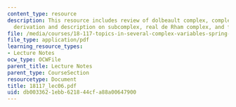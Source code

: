 ```yaml
---
content_type: resource
description: This resource includes review of dolbeault complex, complete numerical
  derivation and description on subcomplex, real de Rham complex, and functoriality.
file: /media/courses/18-117-topics-in-several-complex-variables-spring-2005/db0033621ebb621844cfa88a00647900_18117_lec06.pdf
file_type: application/pdf
learning_resource_types:
- Lecture Notes
ocw_type: OCWFile
parent_title: Lecture Notes
parent_type: CourseSection
resourcetype: Document
title: 18117_lec06.pdf
uid: db003362-1ebb-6218-44cf-a88a00647900
---
```

